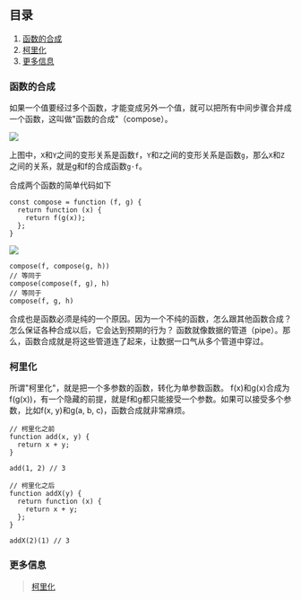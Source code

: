 ## 目录
1. [函数的合成](#函数的合成)
2. [柯里化](#柯里化)
3. [更多信息](#更多信息)

### 函数的合成
如果一个值要经过多个函数，才能变成另外一个值，就可以把所有中间步骤合并成一个函数，这叫做"函数的合成"（compose）。

![](https://p1-juejin.byteimg.com/tos-cn-i-k3u1fbpfcp/c447d5a0e7e24c40b022deced6af1ab5~tplv-k3u1fbpfcp-watermark.image)

上图中，`X`和`Y`之间的变形关系是函数`f`，`Y`和`Z`之间的变形关系是函数`g`，那么`X`和`Z`之间的关系，就是g和f的合成函数`g·f`。

合成两个函数的简单代码如下
```
const compose = function (f, g) {
  return function (x) {
    return f(g(x));
  };
}
```
![](https://p1-juejin.byteimg.com/tos-cn-i-k3u1fbpfcp/ffa1d68b9c5d466ca032286dda7439d8~tplv-k3u1fbpfcp-watermark.image)

```
compose(f, compose(g, h))
// 等同于
compose(compose(f, g), h)
// 等同于
compose(f, g, h)
```
合成也是函数必须是纯的一个原因。因为一个不纯的函数，怎么跟其他函数合成？怎么保证各种合成以后，它会达到预期的行为？
函数就像数据的管道（pipe）。那么，函数合成就是将这些管道连了起来，让数据一口气从多个管道中穿过。

### 柯里化
所谓"柯里化"，就是把一个多参数的函数，转化为单参数函数。
f(x)和g(x)合成为f(g(x))，有一个隐藏的前提，就是f和g都只能接受一个参数。如果可以接受多个参数，比如f(x, y)和g(a, b, c)，函数合成就非常麻烦。
```
// 柯里化之前
function add(x, y) {
  return x + y;
}

add(1, 2) // 3

// 柯里化之后
function addX(y) {
  return function (x) {
    return x + y;
  };
}

addX(2)(1) // 3
```
### 更多信息
> [柯里化](http://www.ruanyifeng.com/blog/2017/02/fp-tutorial.html)
